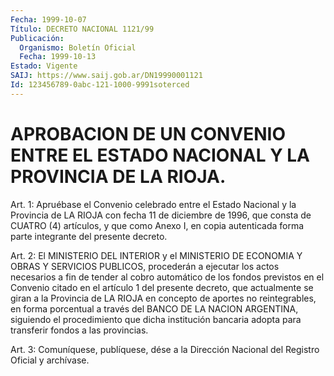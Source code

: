 ```yaml
---
Fecha: 1999-10-07
Título: DECRETO NACIONAL 1121/99
Publicación:
  Organismo: Boletín Oficial
  Fecha: 1999-10-13
Estado: Vigente
SAIJ: https://www.saij.gob.ar/DN19990001121
Id: 123456789-0abc-121-1000-9991soterced
---
```

# APROBACION DE UN CONVENIO ENTRE EL ESTADO NACIONAL Y LA PROVINCIA DE LA RIOJA.

<a id="1"></a>
Art.  1: Apruébase  el  Convenio  celebrado entre el  Estado Nacional y la Provincia de LA RIOJA con fecha  11  de  diciembre de 1996,  que consta de CUATRO (4) artículos, y que como Anexo  I,  en copia autenticada  forma  parte  integrante  del  presente  decreto.

<a id="2"></a>
Art.  2: El MINISTERIO DEL INTERIOR y el MINISTERIO DE ECONOMIA  Y OBRAS  Y  SERVICIOS  PUBLICOS,  procederán  a  ejecutar  los  actos necesarios  a  fin  de  tender  al  cobro  automático de los fondos previstos  en  el  Convenio citado en el artículo  1  del  presente decreto, que actualmente  se  giran  a  la Provincia de LA RIOJA en concepto de aportes no reintegrables, en  forma porcentual a través del BANCO DE LA NACION ARGENTINA, siguiendo  el  procedimiento  que dicha  institución  bancaria  adopta  para  transferir fondos a las provincias.

<a id="3"></a>
Art. 3: Comuníquese, publíquese, dése a la Dirección  Nacional del Registro  Oficial  y  archívase.